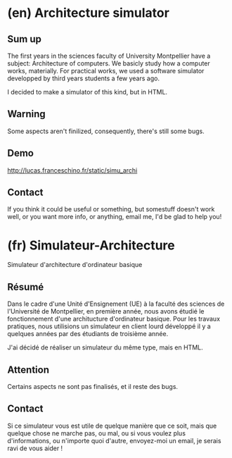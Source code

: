 <!--- en title: Architecture simulator  -->
<!--- fr title: Simulateur d'architecture  -->

# (en) Architecture simulator
## Sum up
<!--- en -->
The first years in the sciences faculty of University Montpellier have a subject: Architecture of computers. We basicly study how a computer works, materially. For practical works, we used a software simulator developped by third years students a few years ago.

I decided to make a simulator of this kind, but in HTML.
<!--- /en -->

## Warning
Some aspects aren't finilized, consequently, there's still some bugs.

## Demo
http://lucas.franceschino.fr/static/simu_archi

## Contact
If you think it could be useful or something, but somestuff doesn't work well, or you want more info, or anything, email me, I'd be glad to help you!


# (fr) Simulateur-Architecture
Simulateur d'architecture d'ordinateur basique

## Résumé
<!--- fr -->
Dans le cadre d'une Unité d'Ensignement (UE) à la faculté des sciences de l'Université de Montpellier, en première année, nous avons étudié le fonctionnement d'une architucture d'ordinateur basique. Pour les travaux pratiques, nous utilisions un simulateur en client lourd développé il y a quelques années par des étudiants de troisième année.

J'ai décidé de réaliser un simulateur du même type, mais en HTML.
<!--- /fr -->

## Attention
Certains aspects ne sont pas finalisés, et il reste des bugs.

## Contact
Si ce simulateur vous est utile de quelque manière que ce soit, mais que quelque chose ne marche pas, ou mal, ou si vous voulez plus d'informations, ou n'importe quoi d'autre, envoyez-moi un email, je serais ravi de vous aider !
